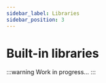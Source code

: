 ```yaml
---
sidebar_label: Libraries
sidebar_position: 3
---
```


# Built-in libraries

:::warning
Work in progress...
:::
